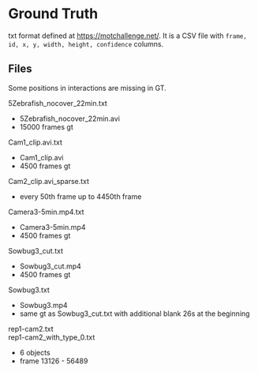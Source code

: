 Ground Truth
============

txt format defined at https://motchallenge.net/. It is a CSV file with
`frame, id, x, y, width, height, confidence` columns.

Files
-----

Some positions in interactions are missing in GT.

5Zebrafish_nocover_22min.txt
  - 5Zebrafish_nocover_22min.avi
  - 15000 frames gt

Cam1_clip.avi.txt
  - Cam1_clip.avi
  - 4500 frames gt

Cam2_clip.avi_sparse.txt
  - every 50th frame up to 4450th frame

Camera3-5min.mp4.txt
  - Camera3-5min.mp4
  - 4500 frames gt

Sowbug3_cut.txt
  - Sowbug3_cut.mp4
  - 4500 frames gt

Sowbug3.txt
  - Sowbug3.mp4
  - same gt as Sowbug3_cut.txt with additional blank 26s at the beginning

rep1-cam2.txt  
rep1-cam2_with_type_0.txt
  - 6 objects
  - frame 13126 - 56489
